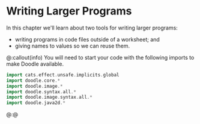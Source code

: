 # Writing Larger Programs

In this chapter we'll learn about two tools for writing larger programs:

* writing programs in code files outside of a worksheet; and
* giving names to values so we can reuse them.

@:callout(info)
You will need to start your code with the following imports to make Doodle available.

```scala mdoc:silent
import cats.effect.unsafe.implicits.global
import doodle.core.*
import doodle.image.*
import doodle.syntax.all.*
import doodle.image.syntax.all.*
import doodle.java2d.*
```
@:@


